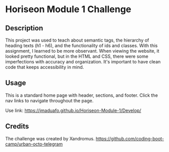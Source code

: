 # Horiseon Module 1 Challenge

## Description

This project was used to teach about semantic tags, the hierarchy of heading texts (h1 - h6), and the functionality of ids and classes. With this assignment, I learned to be more observant. When viewing the website, it looked pretty functional, but in the HTML and CSS, there were some imperfections with accuracy and organization. It's important to have clean code that keeps accessibility in mind.

## Usage

This is a standard home page with header, sections, and footer. Click the nav links to navigate throughout the page.

Use link:
https://jmaduafo.github.io/Horiseon-Module-1/Develop/

## Credits

The challenge was created by Xandromus.
https://github.com/coding-boot-camp/urban-octo-telegram 

